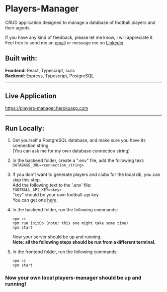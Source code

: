 # Players-Manager

CRUD application designed to manage a database of football players and their agents.

If you have any kind of feedback, please let me know, I will appreciate it.  
Feel free to send me an
<a href="https://mail.google.com/mail/u/0/?view=cm&fs=1&tf=1&to=yuvr99@email.com" target="_blank"> email</a> or message me on
<a href="https://www.linkedin.com/in/yuval-ron1/" target="_blank">Linkedin</a>.

## Built with:

<b>Frontend:</b> React, Typescript, scss  
<b>Backend:</b> Express, Typescript, PostgreSQL

---

## Live Application

https://players-manager.herokuapp.com

---

## Run Locally:

1. Get yourself a PostgreSQL database, and make sure you have its connection string.  
   (You can ask me for my own database connection string)

2. In the backend folder, create a ".env" file, add the following text:  
   `DATABASE_URL=<connection_string>`

3. If you don't want to generate players and clubs for the local db, you can skip this step.  
   Add the following text to the '.env' file:  
    `FOOTBALL_API_KEY=<key>`  
   "key" should be your own football-api key.  
    You can get one <a href="http://dashboard.api-football.com">here</a>.

4. In the backend folder, run the following commands:

   ```console
   npm ci
   npm run initDb (note: this one might take some time)
   npm start
   ```

   Now your server should be up and running.  
   <b>Note: all the following steps should be run from a different terminal.</b>

5. In the frontend folder, run the following commands:
   ```console
   npm ci
   npm start
   ```

### <b>Now your own local players-manager should be up and running!</b>
